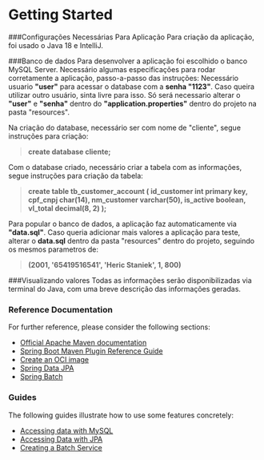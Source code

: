 # Getting Started

###Configurações Necessárias Para Aplicação
Para criação da aplicação, foi usado o Java 18 e IntelliJ.

###Banco de dados
Para desenvolver a aplicação foi escolhido o banco MySQL Server. Necessário algumas especificações
para rodar corretamente a aplicação, passo-a-passo das instruções:
Necessário usuario **"user"** para acessar o database com a **senha "1123"**. Caso queira utilizar
outro usuário, sinta livre para isso. Só será necessario alterar o **"user"** e **"senha"** dentro do 
**"application.properties"** dentro do projeto na pasta "resources".

Na criação do database, necessário ser com nome de "cliente", segue instruções para criação:
> **create database cliente;**

Com o database criado, necessário criar a tabela com as informações, segue instruções para criação da tabela:
> **create table tb_customer_account (
id_customer int primary key, cpf_cnpj char(14), nm_customer varchar(50), is_active boolean, vl_total decimal(8, 2)
);**

Para popular o banco de dados, a aplicação faz automaticamente via **"data.sql"**.
Caso queria adicionar mais valores a aplicação para teste, alterar o **data.sql** dentro da pasta
"resources" dentro do projeto, seguindo os mesmos parametros de:
> **(2001, '65419516541', 'Heric Staniek', 1, 800)**



###Visualizando valores
Todas as informações serão disponibilizadas via terminal do Java, com uma breve descrição
das informações geradas.







### Reference Documentation
For further reference, please consider the following sections:

* [Official Apache Maven documentation](https://maven.apache.org/guides/index.html)
* [Spring Boot Maven Plugin Reference Guide](https://docs.spring.io/spring-boot/docs/2.6.6/maven-plugin/reference/html/)
* [Create an OCI image](https://docs.spring.io/spring-boot/docs/2.6.6/maven-plugin/reference/html/#build-image)
* [Spring Data JPA](https://docs.spring.io/spring-boot/docs/2.6.6/reference/htmlsingle/#boot-features-jpa-and-spring-data)
* [Spring Batch](https://docs.spring.io/spring-boot/docs/2.6.6/reference/htmlsingle/#howto-batch-applications)

### Guides
The following guides illustrate how to use some features concretely:

* [Accessing data with MySQL](https://spring.io/guides/gs/accessing-data-mysql/)
* [Accessing Data with JPA](https://spring.io/guides/gs/accessing-data-jpa/)
* [Creating a Batch Service](https://spring.io/guides/gs/batch-processing/)

